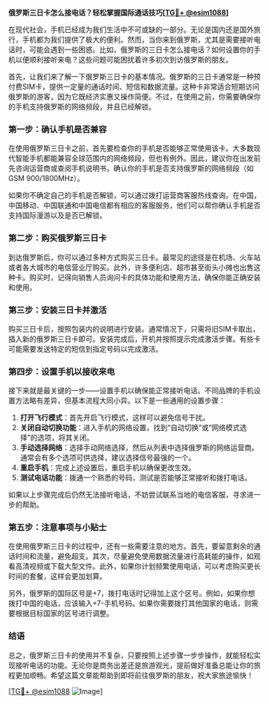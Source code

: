 **俄罗斯三日卡怎么接电话？轻松掌握国际通话技巧[[TG💪+ @esim1088](https://t.me/s/esim1088)]**

在现代社会，手机已经成为我们生活中不可或缺的一部分。无论是国内还是国外旅行，手机都为我们提供了极大的便利。然而，当你来到俄罗斯，尤其是需要接听电话时，可能会遇到一些困惑。比如，俄罗斯的三日卡怎么接电话？如何设置你的手机以便顺利接听来电？这些问题可能困扰着许多初次到访俄罗斯的朋友。

首先，让我们来了解一下俄罗斯三日卡的基本情况。俄罗斯的三日卡通常是一种预付费SIM卡，提供一定量的通话时间、短信和数据流量。这种卡非常适合短期访问俄罗斯的游客，因为它既经济实惠又操作简便。不过，在使用之前，你需要确保你的手机支持俄罗斯的网络频段，并且已经解锁。

### **第一步：确认手机是否兼容**

在使用俄罗斯三日卡之前，首先要检查你的手机是否能够正常使用该卡。大多数现代智能手机都能兼容全球范围内的网络频段，但也有例外。因此，建议你在出发前先咨询运营商或查阅手机说明书，确认你的手机是否支持俄罗斯的网络频段（如GSM 900/1800MHz）。

如果你不确定自己的手机是否解锁，可以通过拨打运营商客服热线查询。在中国，中国移动、中国联通和中国电信都有相应的客服服务，他们可以帮你确认手机是否支持国际漫游以及是否已解锁。

### **第二步：购买俄罗斯三日卡**

到达俄罗斯后，你可以通过多种方式购买三日卡。最常见的途径是在机场、火车站或者各大城市的电信营业厅购买。此外，许多便利店、超市甚至街头小摊也出售这种卡。购买时，记得向销售人员询问卡的具体功能和使用方法，确保你能正确安装和使用。

### **第三步：安装三日卡并激活**

购买三日卡后，按照包装内的说明进行安装。通常情况下，只需将旧SIM卡取出，插入新的俄罗斯三日卡即可。安装完成后，开机并按照提示完成激活步骤。有些卡可能需要发送特定的短信到指定号码以完成激活。

### **第四步：设置手机以接收来电**

接下来就是最关键的一步——设置手机以确保能正常接听电话。不同品牌的手机设置方法略有差异，但基本流程大同小异。以下是一些通用的设置步骤：

1. **打开飞行模式**：首先开启飞行模式，这样可以避免信号干扰。
2. **关闭自动切换功能**：进入手机的网络设置，找到“自动切换”或“网络模式选择”的选项，将其关闭。
3. **手动选择网络**：选择手动网络选择，然后从列表中选择俄罗斯的网络运营商。通常会有多个选项可供选择，建议选择信号最强的一个。
4. **重启手机**：完成上述设置后，重启手机以确保更改生效。
5. **测试电话功能**：拨通一个熟悉的号码，测试是否能够正常接听和拨打电话。

如果以上步骤完成后仍然无法接听电话，不妨尝试联系当地的电信客服，寻求进一步的帮助。

### **第五步：注意事项与小贴士**

在使用俄罗斯三日卡的过程中，还有一些需要注意的地方。首先，要留意剩余的通话时间和流量，避免超支。其次，尽量避免使用数据流量进行高耗能的操作，如观看高清视频或下载大型文件。此外，如果你计划频繁使用电话，可以考虑购买更长时间的套餐，这样会更加划算。

另外，俄罗斯的国际区号是+7，拨打电话时记得加上这个区号。例如，如果你想拨打中国的电话，应该输入+7-手机号码。如果你需要拨打其他国家的电话，则需要根据目标国家的区号进行调整。

### **结语**

总之，俄罗斯三日卡的使用并不复杂，只要按照上述步骤一步步操作，就能轻松实现接听电话的功能。无论你是商务出差还是旅游观光，提前做好准备总能让你的旅程更加顺畅。希望这篇文章能帮助到即将前往俄罗斯的朋友，祝大家旅途愉快！

[[TG💪+ @esim1088](https://t.me/s/esim1088) ![Image](https://i.postimg.cc/4NQfJmqS/Snipaste-2025-05-13-00-14-12.png)]